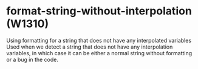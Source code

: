 # format-string-without-interpolation (W1310)

Using formatting for a string that does not have any interpolated
variables Used when we detect a string that does not have any
interpolation variables, in which case it can be either a normal string
without formatting or a bug in the code.
